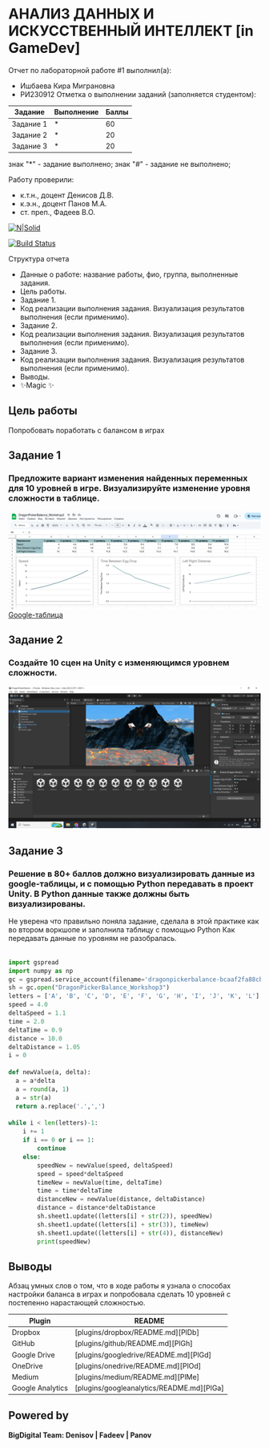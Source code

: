 # АНАЛИЗ ДАННЫХ И ИСКУССТВЕННЫЙ ИНТЕЛЛЕКТ [in GameDev]
Отчет по лабораторной работе #1 выполнил(а):
- Ишбаева Кира Миграновна
- РИ230912
Отметка о выполнении заданий (заполняется студентом):

| Задание | Выполнение | Баллы |
| ------ | ------ | ------ |
| Задание 1 | * | 60 |
| Задание 2 | * | 20 |
| Задание 3 | * | 20 |

знак "*" - задание выполнено; знак "#" - задание не выполнено;

Работу проверили:
- к.т.н., доцент Денисов Д.В.
- к.э.н., доцент Панов М.А.
- ст. преп., Фадеев В.О.

[![N|Solid](https://cldup.com/dTxpPi9lDf.thumb.png)](https://nodesource.com/products/nsolid)

[![Build Status](https://travis-ci.org/joemccann/dillinger.svg?branch=master)](https://travis-ci.org/joemccann/dillinger)

Структура отчета

- Данные о работе: название работы, фио, группа, выполненные задания.
- Цель работы.
- Задание 1.
- Код реализации выполнения задания. Визуализация результатов выполнения (если применимо).
- Задание 2.
- Код реализации выполнения задания. Визуализация результатов выполнения (если применимо).
- Задание 3.
- Код реализации выполнения задания. Визуализация результатов выполнения (если применимо).
- Выводы.
- ✨Magic ✨

## Цель работы
Попробовать поработать с балансом в играх

## Задание 1
### Предложите вариант изменения найденных переменных для 10 уровней в игре. Визуализируйте изменение уровня сложности в таблице. 
![](assets/Google-Tabs.png)
[Google-таблица](https://docs.google.com/spreadsheets/d/1ZV2iGYohyuk1tDYHWW_fU5aDSWaMLVhsakeK2r1QRmo/edit?usp=sharing)

## Задание 2
### Создайте 10 сцен на Unity с изменяющимся уровнем сложности.

![](assets/DP_scenes.png)

## Задание 3
### Решение в 80+ баллов должно визуализировать данные из google-таблицы, и с помощью Python передавать в проект Unity. В Python данные также должны быть визуализированы.

Не уверена что правильно поняла задание, сделала в этой практике как во втором воркшопе и заполнила таблицу с помощью Python
Как передавать данные по уровням не разобралась.

```py

import gspread
import numpy as np
gc = gspread.service_account(filename='dragonpickerbalance-bcaaf2fa88cb.json')
sh = gc.open("DragonPickerBalance_Workshop3")
letters = ['A', 'B', 'C', 'D', 'E', 'F', 'G', 'H', 'I', 'J', 'K', 'L']
speed = 4.0
deltaSpeed = 1.1
time = 2.0
deltaTime = 0.9
distance = 10.0
deltaDistance = 1.05
i = 0

def newValue(a, delta):
  a = a*delta
  a = round(a, 1)
  a = str(a)
  return a.replace('.',',')
    
while i < len(letters)-1:
    i += 1
    if i == 0 or i == 1:
        continue
    else:
        speedNew = newValue(speed, deltaSpeed)
        speed = speed*deltaSpeed
        timeNew = newValue(time, deltaTime)
        time = time*deltaTime
        distanceNew = newValue(distance, deltaDistance)
        distance = distance*deltaDistance
        sh.sheet1.update((letters[i] + str(2)), speedNew)
        sh.sheet1.update((letters[i] + str(3)), timeNew)
        sh.sheet1.update((letters[i] + str(4)), distanceNew)
        print(speedNew)

```

## Выводы

Абзац умных слов о том, что в ходе работы я узнала о способах настройки баланса в играх и попробовала сделать 10 уровней с постепенно нарастающей сложностью.

| Plugin | README |
| ------ | ------ |
| Dropbox | [plugins/dropbox/README.md][PlDb] |
| GitHub | [plugins/github/README.md][PlGh] |
| Google Drive | [plugins/googledrive/README.md][PlGd] |
| OneDrive | [plugins/onedrive/README.md][PlOd] |
| Medium | [plugins/medium/README.md][PlMe] |
| Google Analytics | [plugins/googleanalytics/README.md][PlGa] |

## Powered by

**BigDigital Team: Denisov | Fadeev | Panov**
